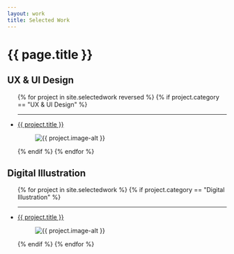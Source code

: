 ```yaml
---
layout: work
title: Selected Work
---
```


<h1>{{ page.title }}</h1>

<h2>UX & UI Design</h2>

<ul>
    {% for project in site.selectedwork reversed %}
        {% if project.category == "UX & UI Design" %}
        <hr>
        <li>
            <a href= "{{ project.link }}" target="_blank" title="{{ project.title }}"> 
            {{ project.title }}
            </a>
            <figure>
                <img src="{{ project.image-src }}" alt="{{ project.image-alt }}">
            </figure> 
            <!-- queria pôr a figure como link também... como ponho?-->   
        </li>
        {% endif %}
    {% endfor %}
</ul>

<h2>Digital Illustration</h2>

<ul>
    {% for project in site.selectedwork %}
        {% if project.category == "Digital Illustration" %}
        <hr>
        <li>
            <a href= "{{ project.link}}" target="_blank" title="{{ project.title }}"> {{ project.title }}</a>
            <figure>
                <img src="{{ project.image-src }}" alt="{{ project.image-alt }}">
            </figure> 
        </li>
        {% endif %}
    {% endfor %}
</ul>